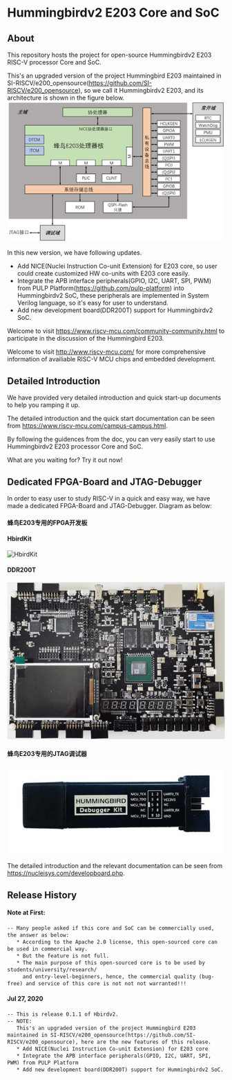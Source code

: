 Hummingbirdv2 E203 Core and SoC 
================

About
-----------

This repository hosts the project for open-source Hummingbirdv2 E203 RISC-V processor Core and SoC.

This's an upgraded version of the project Hummingbird E203 maintained in SI-RISCV/e200_opensource(https://github.com/SI-RISCV/e200_opensource), so we call it Hummingbirdv2 E203, and its architecture is shown in the figure below.
![hbirdv2](pics/hbirdv2_soc.JPG)


In this new version, we have following updates.
* Add NICE(Nuclei Instruction Co-unit Extension) for E203 core, so user could create customized HW co-units with E203 core easily.
* Integrate the APB interface peripherals(GPIO, I2C, UART, SPI, PWM) from PULP Platform(https://github.com/pulp-platform) into Hummingbirdv2 SoC, these peripherals are implemented in System Verilog language, so it's easy for user to understand. 
* Add new development board(DDR200T) support for Hummingbirdv2 SoC. 

Welcome to visit https://www.riscv-mcu.com/community-community.html to participate in the discussion of the Hummingbird E203.

Welcome to visit http://www.riscv-mcu.com/ for more comprehensive information of availiable RISC-V MCU chips and embedded development. 


Detailed Introduction
-----------------------------

We have provided very detailed introduction and quick start-up documents to help you ramping it up. 

The detailed introduction and the quick start documentation can be seen 
from https://www.riscv-mcu.com/campus-campus.html.

By following the guidences from the doc, you can very easily start to use Hummingbirdv2 E203 processor Core and SoC.

What are you waiting for? Try it out now!

Dedicated FPGA-Board and JTAG-Debugger 
-----------------------------
In order to easy user to study RISC-V in a quick and easy way, we have made a dedicated FPGA-Board and JTAG-Debugger.  Diagram as below:

#### 蜂鸟E203专用的FPGA开发板

#### HbirdKit
![HbirdKit](pics/hbirdkit.jpg)
#### DDR200T 
![HbirdKit](pics/DDR200T.JPG)

#### 蜂鸟E203专用的JTAG调试器
![HbirdKit](pics/debugger.JPG)

The detailed introduction and the relevant documentation can be seen from https://nucleisys.com/developboard.php.


Release History
-----------------------------
#### Note at First:
    -- Many people asked if this core and SoC can be commercially used, the answer as below:
       * According to the Apache 2.0 license, this open-sourced core can be used in commercial way.
       * But the feature is not full. 
       * The main purpose of this open-sourced core is to be used by students/university/research/
         and entry-level-beginners, hence, the commercial quality (bug-free) and service of this core is not not not warranted!!! 

#### Jul 27, 2020

    -- This is release 0.1.1 of Hbirdv2.
    -- NOTE:
       This's an upgraded version of the project Hummingbird E203 maintained in SI-RISCV/e200_opensource(https://github.com/SI-RISCV/e200_opensource), here are the new features of this release.
       * Add NICE(Nuclei Instruction Co-unit Extension) for E203 core
       * Integrate the APB interface peripherals(GPIO, I2C, UART, SPI, PWM) from PULP Platform
       * Add new development board(DDR200T) support for Hummingbirdv2 SoC. 

       
    
